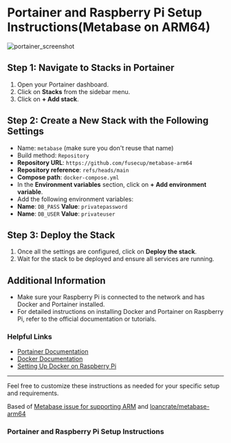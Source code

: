 # Portainer and Raspberry Pi Setup Instructions(Metabase on ARM64) 

![portainer_screenshot](https://github.com/fusecup/metabase-arm64/assets/2886380/1b7e2f1d-40a7-4073-9a0b-65749ee98bcb)

## Step 1: Navigate to Stacks in Portainer

1. Open your Portainer dashboard.
2. Click on **Stacks** from the sidebar menu.
3. Click on **+ Add stack**.

## Step 2: Create a New Stack with the Following Settings

- Name: `metabase` (make sure you don't reuse that name)
- Build method: `Repository`
- **Repository URL**: `https://github.com/fusecup/metabase-arm64`
- **Repository reference**: `refs/heads/main`
- **Compose path**: `docker-compose.yml`
- In the **Environment variables** section, click on **+ Add environment variable**.
- Add the following environment variables:
- **Name**: `DB_PASS` **Value**: `privatepassword`
- **Name**: `DB_USER` **Value**: `privateuser`

## Step 3: Deploy the Stack

1. Once all the settings are configured, click on **Deploy the stack**.
2. Wait for the stack to be deployed and ensure all services are running.

## Additional Information

- Make sure your Raspberry Pi is connected to the network and has Docker and Portainer installed.
- For detailed instructions on installing Docker and Portainer on Raspberry Pi, refer to the official documentation or tutorials.

### Helpful Links
- [Portainer Documentation](https://docs.portainer.io/)
- [Docker Documentation](https://docs.docker.com/)
- [Setting Up Docker on Raspberry Pi](https://www.raspberrypi.org/documentation/computers/containerization/)

---

Feel free to customize these instructions as needed for your specific setup and requirements.

Based of [Metabase issue for supporting ARM](https://github.com/metabase/metabase/issues/13119) and [loancrate/metabase-arm64](https://github.com/loancrate/metabase-arm64)


### Portainer and Raspberry Pi Setup Instructions
